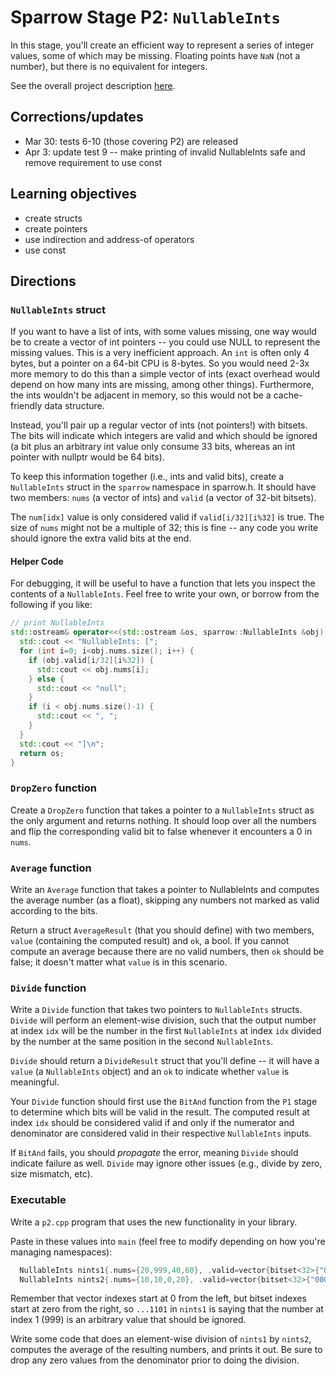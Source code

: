 # Sparrow Stage P2: `NullableInts`

In this stage, you'll create an efficient way to represent a series of
integer values, some of which may be missing.  Floating points have
`NaN` (not a number), but there is no equivalent for integers.

See the overall project description [here](README.md).

## Corrections/updates

* Mar 30: tests 6-10 (those covering P2) are released
* Apr 3: update test 9 -- make printing of invalid NullableInts safe and remove requirement to use const

## Learning objectives
* create structs
* create pointers
* use indirection and address-of operators
* use const

## Directions

### `NullableInts` struct

If you want to have a list of ints, with some values missing, one way
would be to create a vector of int pointers -- you could use NULL to
represent the missing values.  This is a very inefficient approach.
An `int` is often only 4 bytes, but a pointer on a 64-bit CPU is
8-bytes.  So you would need 2-3x more memory to do this than a simple
vector of ints (exact overhead would depend on how many ints are
missing, among other things).  Furthermore, the ints wouldn't be
adjacent in memory, so this would not be a cache-friendly data
structure.

Instead, you'll pair up a regular vector of ints (not pointers!) with
bitsets.  The bits will indicate which integers are valid and which
should be ignored (a bit plus an arbitrary int value only consume 33
bits, whereas an int pointer with nullptr would be 64 bits).

To keep this information together (i.e., ints and valid bits), create
a `NullableInts` struct in the `sparrow` namespace in sparrow.h.  It
should have two members: `nums` (a vector of ints) and `valid` (a
vector of 32-bit bitsets).

The `num[idx]` value is only considered valid if `valid[i/32][i%32]`
is true.  The size of `nums` might not be a multiple of 32; this is
fine -- any code you write should ignore the extra valid bits at the
end.

#### Helper Code

For debugging, it will be useful to have a function that lets you
inspect the contents of a `NullableInts`.  Feel free to write your
own, or borrow from the following if you like:

```cpp
// print NullableInts                                                                    
std::ostream& operator<<(std::ostream &os, sparrow::NullableInts &obj) {
  std::cout << "NullableInts: [";
  for (int i=0; i<obj.nums.size(); i++) {
    if (obj.valid[i/32][i%32]) {
      std::cout << obj.nums[i];
    } else {
      std::cout << "null";
    }
    if (i < obj.nums.size()-1) {
      std::cout << ", ";
    }
  }
  std::cout << "]\n";
  return os;
}
```

### `DropZero` function

Create a `DropZero` function that takes a pointer to a `NullableInts`
struct as the only argument and returns nothing.  It should loop over
all the numbers and flip the corresponding valid bit to false whenever
it encounters a 0 in `nums`.

### `Average` function

Write an `Average` function that takes a pointer to NullableInts and
computes the average number (as a float), skipping any numbers not
marked as valid according to the bits.

Return a struct `AverageResult` (that you should define) with two
members, `value` (containing the computed result) and `ok`, a bool.
If you cannot compute an average because there are no valid numbers,
then `ok` should be false; it doesn't matter what `value` is in this
scenario.

### `Divide` function

Write a `Divide` function that takes two pointers to `NullableInts`
structs.  `Divide` will perform an element-wise division, such that
the output number at index `idx` will be the number in the first
`NullableInts` at index `idx` divided by the number at the same
position in the second `NullableInts`.

`Divide` should return a `DivideResult` struct that you'll define
-- it will have a `value` (a `NullableInts` object) and an `ok` to
indicate whether `value` is meaningful.

Your `Divide` function should first use the `BitAnd` function from the
`P1` stage to determine which bits will be valid in the result.  The
computed result at index `idx` should be considered valid if and only
if the numerator and denominator are considered valid in their
respective `NullableInts` inputs.

If `BitAnd` fails, you should *propagate* the error, meaning `Divide`
should indicate failure as well.  `Divide` may ignore other issues
(e.g., divide by zero, size mismatch, etc).

### Executable

Write a `p2.cpp` program that uses the new functionality in your library.

Paste in these values into `main` (feel free to modify depending on how you're managing namespaces):

```cpp
  NullableInts nints1{.nums={20,999,40,60}, .valid=vector{bitset<32>{"00000000000000000000000000001101"}}};
  NullableInts nints2{.nums={10,10,0,20}, .valid=vector{bitset<32>{"00000000000000000000000000001111"}}};
```

Remember that vector indexes start at 0 from the left, but bitset
indexes start at zero from the right, so `...1101` in `nints1` is
saying that the number at index 1 (999) is an arbitrary value
that should be ignored.

Write some code that does an element-wise division of `nints1` by
`nints2`, computes the average of the resulting numbers, and prints it
out.  Be sure to drop any zero values from the denominator prior to
doing the division.
